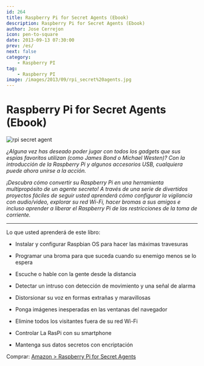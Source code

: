 ```yaml
---
id: 264
title: Raspberry Pi for Secret Agents (Ebook)
description: Raspberry Pi for Secret Agents (Ebook)
author: Jose Cerrejon
icon: pen-to-square
date: 2013-09-13 07:30:00
prev: /es/
next: false
category:
    - Raspberry PI
tag:
    - Raspberry PI
image: /images/2013/09/rpi_secret%20agents.jpg
---
```


# Raspberry Pi for Secret Agents (Ebook)

![rpi secret agent](/images/2013/09/rpi_secret%20agents.jpg)

_¿Alguna vez has deseado poder jugar con todos los gadgets que sus espías favoritos utilizan (como James Bond o Michael Westen)? Con la introducción de la Raspberry Pi y algunos accesorios USB, cualquiera puede ahora unirse a la acción._

_¡Descubra cómo convertir su Raspberry Pi en una herramienta multipropósito de un agente secreto! A través de una serie de divertidos proyectos fáciles de seguir usted aprenderá cómo configurar la vigilancia con audio/video, explorar su red Wi-Fi, hacer bromas a sus amigos e incluso aprender a liberar el Raspberry Pi de las restricciones de la toma de corriente._

---

Lo que usted aprenderá de este libro:

-   Instalar y configurar Raspbian OS para hacer las máximas travesuras

-   Programar una broma para que suceda cuando su enemigo menos se lo espera

-   Escuche o hable con la gente desde la distancia

-   Detectar un intruso con detección de movimiento y una señal de alarma

-   Distorsionar su voz en formas extrañas y maravillosas

-   Ponga imágenes inesperadas en las ventanas del navegador

-   Elimine todos los visitantes fuera de su red Wi-Fi

-   Controlar La RasPi con su smartphone

-   Mantenga sus datos secretos con encriptación

Comprar: [Amazon > Raspberry Pi for Secret Agents](https://www.amazon.com/Raspberry-Secret-Agents-Stefan-Sjogelid/dp/1849695784)
